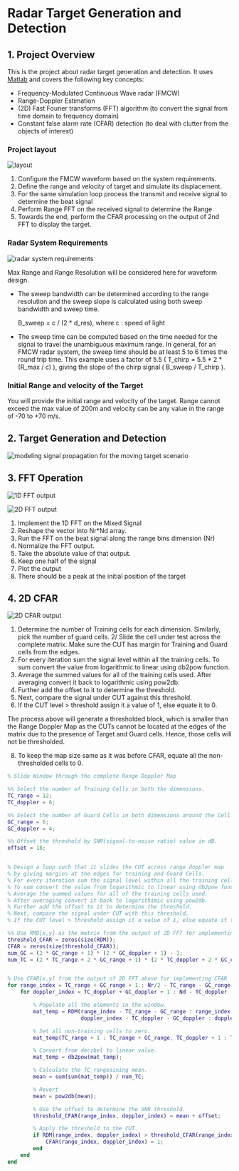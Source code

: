 # Radar Target Generation and Detection




## 1. Project Overview

This is the project about radar target generation and detection. It uses [Matlab](https://www.mathworks.com/?s_tid=gn_logo) and covers the following key concepts:

- Frequency-Modulated Continuous Wave radar (FMCW)
- Range-Doppler Estimation
- (2D) Fast Fourier transforms (FFT) algorithm (to convert the signal from time domain to frequency domain)
- Constant false alarm rate (CFAR) detection (to deal with clutter from the objects of interest)



### Project layout

![layout](./images/layout.png)

1. Configure the FMCW waveform based on the system requirements.
2. Define the range and velocity of target and simulate its displacement.
3. For the same simulation loop process the transmit and receive signal to determine the beat signal
4. Perform Range FFT on the received signal to determine the Range
5. Towards the end, perform the CFAR processing on the output of 2nd FFT to display the target.


### Radar System Requirements

![radar system requirements](./images/radar%20system%20requirements.png)

Max Range and Range Resolution will be considered here for waveform design.

- The sweep bandwidth can be determined according to the range resolution and the sweep slope is calculated using both sweep bandwidth and sweep time.

    B_sweep = c / (2 * d_res), where c : speed of light

- The sweep time can be computed based on the time needed for the signal to travel the unambiguous maximum range. In general, for an FMCW radar system, the sweep time should be at least 5 to 6 times the round trip time. This example uses a factor of 5.5 ( T_chirp = 5.5 * 2 * (R_max / c) ), giving the slope of the chirp signal ( B_sweep / T_chirp ).


### Initial Range and velocity of the Target

You will provide the initial range and velocity of the target. Range cannot exceed the max value of 200m and velocity can be any value in the range of -70 to +70 m/s.



## 2. Target Generation and Detection

![modeling signal propagation for the moving target scenario](./images/modeling%20signal%20propagation%20for%20the%20moving%20target%20scenario.png "Signal Propagation")




## 3. FFT Operation

![1D FFT output](./images/1D%20FFT%20output%20for%20the%20target%20located%20at%20110%20meters.png "1D FFT output for the target located at 110 meters")

![2D FFT output](./images/2D%20FFT%20output%20-%20Range%20Doppler%20map.png "2D FFT output - Range Doppler map")

1. Implement the 1D FFT on the Mixed Signal
2. Reshape the vector into Nr*Nd array.
3. Run the FFT on the beat signal along the range bins dimension (Nr)
4. Normalize the FFT output.
5. Take the absolute value of that output.
6. Keep one half of the signal
7. Plot the output
8. There should be a peak at the initial position of the target






## 4. 2D CFAR

![2D CFAR output](./images/2D%20CFAR%20output.png "output of the 2D CFAR process")

1. Determine the number of Training cells for each dimension. Similarly, pick the number of guard cells.
2/ Slide the cell under test across the complete matrix. Make sure the CUT has margin for Training and Guard cells from the edges.
3. For every iteration sum the signal level within all the training cells. To sum convert the value from logarithmic to linear using db2pow function.
4. Average the summed values for all of the training cells used. After averaging convert it back to logarithmic using pow2db.
5. Further add the offset to it to determine the threshold.
6. Next, compare the signal under CUT against this threshold.
7. If the CUT level > threshold assign it a value of 1, else equate it to 0.

The process above will generate a thresholded block, which is smaller than the Range Doppler Map as the CUTs cannot be located at the edges of the matrix due to the presence of Target and Guard cells. Hence, those cells will not be thresholded.

8. To keep the map size same as it was before CFAR, equate all the non-thresholded cells to 0.



```matlab
% Slide Window through the complete Range Doppler Map

%% Select the number of Training Cells in both the dimensions.
TC_range = 12;      
TC_doppler = 6;     

%% Select the number of Guard Cells in both dimensions around the Cell under test (CUT) for accurate estimation.
GC_range = 6;       
GC_doppler = 4;     

%% Offset the threshold by SNR(signal-to-noise ratio) value in dB.
offset = 18;


% Design a loop such that it slides the CUT across range doppler map
% by giving margins at the edges for training and Guard Cells.
% For every iteration sum the signal level within all the training cells.
% To sum convert the value from logarithmic to linear using db2pow function.
% Average the summed values for all of the training cells used.
% After averaging convert it back to logarithimic using pow2db.
% Further add the offset to it to determine the threshold. 
% Next, compare the signal under CUT with this threshold. 
% If the CUT level > threshold assign it a value of 1, else equate it to 0.

%% Use RMD[x,y] as the matrix from the output of 2D FFT for implementing CFAR.
threshold_CFAR = zeros(size(RDM));
CFAR = zeros(size(threshold_CFAR));
num_GC = (2 * GC_range + 1) * (2 * GC_doppler + 1) - 1;
num_TC = (2 * TC_range + 2 * GC_range + 1) * (2 * TC_doppler + 2 * GC_doppler + 1) - num_GC - 1;


% Use CFAR[x,y] from the output of 2D FFT above for implementing CFAR
for range_index = TC_range + GC_range + 1 : Nr/2 - TC_range - GC_range
    for doppler_index = TC_doppler + GC_doppler + 1 : Nd - TC_doppler - GC_doppler

        % Populate all the elements in the window.
        mat_temp = RDM(range_index - TC_range - GC_range : range_index + TC_range + GC_range, ...
                       doppler_index - TC_doppler - GC_doppler : doppler_index + TC_doppler + GC_doppler);

        % Set all non-training cells to zero.
        mat_temp(TC_range + 1 : TC_range + GC_range, TC_doppler + 1 : TC_doppler + GC_doppler) = 0;

        % Convert from decibel to linear value.
        mat_temp = db2pow(mat_temp);

        % Calculate the TC_rangeaining mean.
        mean = sum(sum(mat_temp)) / num_TC;

        % Revert
        mean = pow2db(mean);

        % Use the offset to determine the SNR threshold.
        threshold_CFAR(range_index, doppler_index) = mean + offset;

        % Apply the threshold to the CUT.
        if RDM(range_index, doppler_index) > threshold_CFAR(range_index, doppler_index)
            CFAR(range_index, doppler_index) = 1;
        end
    end
end
```


## 
